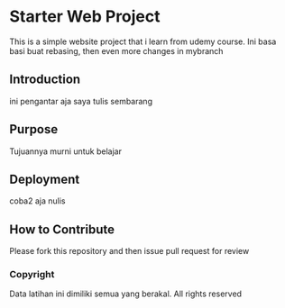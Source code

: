 # Starter Web Project

This is a simple website project that i learn from udemy course.
Ini basa basi buat rebasing, then even more changes in mybranch

## Introduction

ini pengantar aja saya tulis sembarang

## Purpose

Tujuannya murni untuk belajar

## Deployment

coba2 aja nulis

## How to Contribute
Please fork this repository and then issue pull request for review

### Copyright
Data latihan ini dimiliki semua yang berakal. All rights reserved